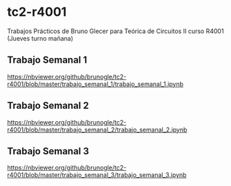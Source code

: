 # tc2-r4001
Trabajos Prácticos de Bruno Glecer para Teórica de Circuitos II curso R4001 (Jueves turno mañana)

## Trabajo Semanal 1
https://nbviewer.org/github/brunogle/tc2-r4001/blob/master/trabajo_semanal_1/trabajo_semanal_1.ipynb

## Trabajo Semanal 2
https://nbviewer.org/github/brunogle/tc2-r4001/blob/master/trabajo_semanal_2/trabajo_semanal_2.ipynb

## Trabajo Semanal 3
https://nbviewer.org/github/brunogle/tc2-r4001/blob/master/trabajo_semanal_3/trabajo_semanal_3.ipynb
